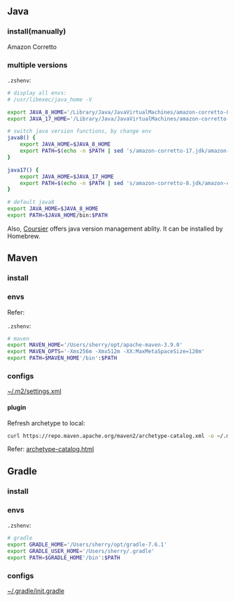 ## Java

### install(manually)

Amazon Corretto

### multiple versions

`.zshenv`: 

```zsh
# display all envs:
# /usr/libexec/java_home -V

export JAVA_8_HOME='/Library/Java/JavaVirtualMachines/amazon-corretto-8.jdk/Contents/Home'
export JAVA_17_HOME='/Library/Java/JavaVirtualMachines/amazon-corretto-17.jdk/Contents/Home'

# switch java version functions, by change env
java8() {
    export JAVA_HOME=$JAVA_8_HOME
    export PATH=$(echo -n $PATH | sed 's/amazon-corretto-17.jdk/amazon-corretto-8.jdk/g')
}

java17() {
    export JAVA_HOME=$JAVA_17_HOME
    export PATH=$(echo -n $PATH | sed 's/amazon-corretto-8.jdk/amazon-corretto-17.jdk/g')
}

# default java8
export JAVA_HOME=$JAVA_8_HOME
export PATH=$JAVA_HOME/bin:$PATH
```

Also, [Coursier](https://get-coursier.io/) offers java version management ablity. It can be installed by Homebrew.

## Maven

### install

### envs

Refer: [](https://maven.apache.org/configure.html)

`.zshenv`: 
```zsh
# maven
export MAVEN_HOME='/Users/sherry/opt/apache-maven-3.9.0'
export MAVEN_OPTS='-Xms256m -Xmx512m -XX:MaxMetaSpaceSize=128m'
export PATH=$MAVEN_HOME'/bin':$PATH
```

### configs

[~/.m2/settings.xml](../assets/settings.xml)

#### plugin

Refresh archetype to local:

```zsh
curl https://repo.maven.apache.org/maven2/archetype-catalog.xml -o ~/.m2/archetype-catalog.xml
```

Refer: [archetype-catalog.html](https://maven.apache.org/archetype/maven-archetype-plugin/specification/archetype-catalog.html)

## Gradle

### install

### envs

`.zshenv`: 

```zsh
# gradle
export GRADLE_HOME='/Users/sherry/opt/gradle-7.6.1'
export GRADLE_USER_HOME='/Users/sherry/.gradle'
export PATH=$GRADLE_HOME'/bin':$PATH
```

### configs

[~/.gradle/init.gradle](../assets/init.gradle)
